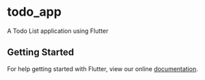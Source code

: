 # todo_app

A Todo List application using Flutter
## Getting Started

For help getting started with Flutter, view our online
[documentation](https://flutter.io/).

